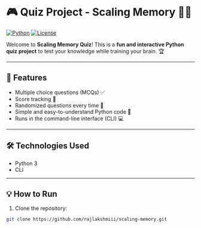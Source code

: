 # 🎮 Quiz Project - Scaling Memory 🧠✨

[![Python](https://img.shields.io/badge/Python-3.10-blue?logo=python&logoColor=white)](https://www.python.org/)
[![License](https://img.shields.io/badge/License-MIT-green)](https://opensource.org/licenses/MIT)

Welcome to **Scaling Memory Quiz**! This is a **fun and interactive Python quiz project** to test your knowledge while training your brain. 🏆  

---

## 🚀 Features

- Multiple choice questions (MCQs) ✅  
- Score tracking 🏅  
- Randomized questions every time 🔄  
- Simple and easy-to-understand Python code 🐍  
- Runs in the command-line interface (CLI) 💻  

---

## 🛠️ Technologies Used

- Python 3  
- CLI  

---

## 💡 How to Run

1. Clone the repository:
```bash
git clone https://github.com/rajlakshmiii/scaling-memory.git
